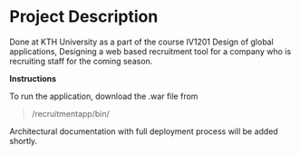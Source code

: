 # Project Description

Done at KTH University as a part of the course IV1201 Design of global applications,
Designing a web based recruitment tool for a company who is recruiting staff for the coming season.

__Instructions__

To run the application, download the .war file from 
> /recruitmentapp/bin/

Architectural documentation with full deployment process will be added shortly.
